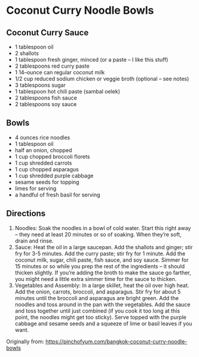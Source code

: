 Coconut Curry Noodle Bowls
=========

Coconut Curry Sauce
-----------
 * 1 tablespoon oil
 * 2 shallots
 * 1 tablespoon fresh ginger, minced (or a paste – I like this stuff)
 * 2 tablespoons red curry paste
 * 1 14–ounce can regular coconut milk
 * 1/2 cup reduced sodium chicken or veggie broth (optional – see notes)
 * 3 tablespoons sugar
 * 1 tablespoon hot chili paste (sambal oelek)
 * 2 tablespoons fish sauce
 * 2 tablespoons soy sauce

Bowls
-----------
 * 4 ounces rice noodles
 * 1 tablespoon oil
 * half an onion, chopped
 * 1 cup chopped broccoli florets
 * 1 cup shredded carrots
 * 1 cup chopped asparagus
 * 1 cup shredded purple cabbage
 * sesame seeds for topping
 * limes for serving
 * a handful of fresh basil for serving

Directions
---------
 1. Noodles: Soak the noodles in a bowl of cold water. Start this right away – they need at least 20 minutes or so of soaking. When they’re soft, drain and rinse.
 2. Sauce: Heat the oil in a large saucepan. Add the shallots and ginger; stir fry for 3-5 minutes. Add the curry paste; stir fry for 1 minute. Add the coconut milk, sugar, chili paste, fish sauce, and soy sauce. Simmer for 15 minutes or so while you prep the rest of the ingredients – it should thicken slightly. If you’re adding the broth to make the sauce go farther, you might need a little extra simmer time for the sauce to thicken.
 3. Vegetables and Assembly: In a large skillet, heat the oil over high heat. Add the onion, carrots, broccoli, and asparagus. Stir fry for about 5 minutes until the broccoli and asparagus are bright green. Add the noodles and toss around in the pan with the vegetables. Add the sauce and toss together until just combined (if you cook it too long at this point, the noodles might get too sticky). Serve topped with the purple cabbage and sesame seeds and a squeeze of lime or basil leaves if you want.

Originally from:
  https://pinchofyum.com/bangkok-coconut-curry-noodle-bowls
